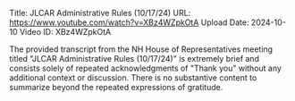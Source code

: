 Title: JLCAR Administrative Rules (10/17/24)
URL: https://www.youtube.com/watch?v=XBz4WZpkOtA
Upload Date: 2024-10-10
Video ID: XBz4WZpkOtA

The provided transcript from the NH House of Representatives meeting titled "JLCAR Administrative Rules (10/17/24)" is extremely brief and consists solely of repeated acknowledgments of "Thank you" without any additional context or discussion. There is no substantive content to summarize beyond the repeated expressions of gratitude.